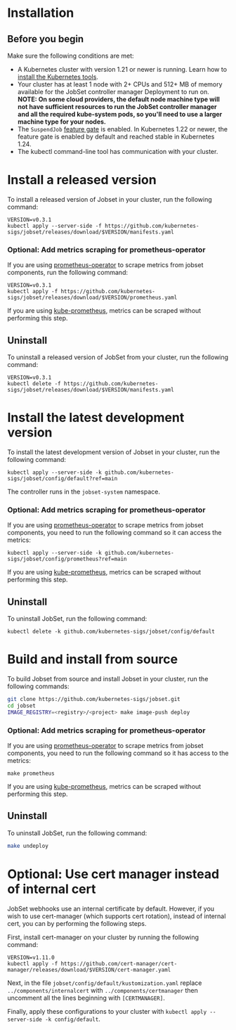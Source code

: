 # Installation

## Before you begin

Make sure the following conditions are met:

- A Kubernetes cluster with version 1.21 or newer is running. Learn how to [install the Kubernetes tools](https://kubernetes.io/docs/tasks/tools/).
- Your cluster has at least 1 node with 2+ CPUs and 512+ MB of memory available for the JobSet controller manager Deployment to run on. **NOTE: On some cloud providers, the default node machine type will not have sufficient resources to run the JobSet controller manager and all the required kube-system pods, so you'll need to use a larger
machine type for your nodes.**
- The `SuspendJob` [feature gate][feature_gate] is enabled. In Kubernetes 1.22 or newer, the feature gate is enabled by default and reached stable in Kubernetes 1.24.
- The kubectl command-line tool has communication with your cluster.

<!-- Uncomment once jobset publishes metrics -->
<!-- JobSet publishes [metrics](/docs/reference/metrics) to monitor its operators. -->
<!-- You can scrape these metrics with Prometheus. -->
<!-- Use [kube-prometheus](https://github.com/prometheus-operator/kube-prometheus) -->
<!-- if you don't have your own monitoring system. -->

<!-- The webhook server in JobSet uses an internal cert management for provisioning certificates. If you want to use -->
<!--   a third-party one, e.g. [cert-manager](https://github.com/cert-manager/cert-manager), follow these steps: -->
<!--   1. Set `internalCertManagement.enable` to `false` in [config file](#install-a-custom-configured-released-version). -->
<!--   2. Comment out the `internalcert` folder in `config/default/kustomization.yaml`. -->
<!--   3. Enable `cert-manager` in `config/default/kustomization.yaml` and uncomment all sections with 'CERTMANAGER'. -->

[feature_gate]: https://kubernetes.io/docs/reference/command-line-tools-reference/feature-gates/


# Install a released version

To install a released version of Jobset in your cluster, run the following command:

```shell
VERSION=v0.3.1
kubectl apply --server-side -f https://github.com/kubernetes-sigs/jobset/releases/download/$VERSION/manifests.yaml
```

### Optional: Add metrics scraping for prometheus-operator

If you are using [prometheus-operator](https://github.com/prometheus-operator/prometheus-operator)
to scrape metrics from jobset components, run the following command:

```shell
VERSION=v0.3.1
kubectl apply -f https://github.com/kubernetes-sigs/jobset/releases/download/$VERSION/prometheus.yaml
```

If you are using [kube-prometheus](https://github.com/prometheus-operator/kube-prometheus), metrics
can be scraped without performing this step.


## Uninstall

To uninstall a released version of JobSet from your cluster, run the following command:

```shell
VERSION=v0.3.1
kubectl delete -f https://github.com/kubernetes-sigs/jobset/releases/download/$VERSION/manifests.yaml
```

<!-- <\!-- Uncomment once we have component config setup -\-> -->
<!-- <\!-- ## Install a custom-configured released version -\-> -->

<!-- <\!-- To install a custom-configured released version of JobSet in your cluster, execute the following steps: -\-> -->

<!-- <\!-- 1. Download the release's `manifests.yaml` file: -\-> -->

<!-- <\!-- ```shell -\-> -->
<!-- <\!-- VERSION=v0.3.1 -\-> -->
<!-- <\!-- wget https://github.com/kubernetes-sigs/jobset/releases/download/$VERSION/manifests.yaml -\-> -->
<!-- <\!-- ``` -\-> -->
<!-- <\!-- 2. With an editor of your preference, open `manifests.yaml`. -\-> -->
<!-- <\!-- 3. In the `jobset-manager-config` ConfigMap manifest, edit the -\-> -->
<!-- <\!-- `controller_manager_config.yaml` data entry. The entry represents -\-> -->
<!-- <\!-- the default JobSet Configuration -\-> -->
<!-- <\!-- struct ([v1alpha2@v0.3.1](https://pkg.go.dev/sigs.k8s.io/jobset@v0.3.1/apis/config/v1alpha2#Configuration)). -\-> -->
<!-- <\!-- The contents of the ConfigMap are similar to the following: -\-> -->


<!-- <\!-- ```yaml -\-> -->
<!-- <\!-- apiVersion: v1 -\-> -->
<!-- <\!-- kind: ConfigMap -\-> -->
<!-- <\!-- metadata: -\-> -->
<!-- <\!--   name: jobset-manager-config -\-> -->
<!-- <\!--   namespace: jobset-system -\-> -->
<!-- <\!-- data: -\-> -->
<!-- <\!--   controller_manager_config.yaml: | -\-> -->
<!-- <\!--     apiVersion: config.jobset.x-k8s.io/v1alpha2 -\-> -->
<!-- <\!--     kind: Configuration -\-> -->
<!-- <\!--     namespace: jobset-system -\-> -->
<!-- <\!--     health: -\-> -->
<!-- <\!--       healthProbeBindAddress: :8081 -\-> -->
<!-- <\!--     metrics: -\-> -->
<!-- <\!--       bindAddress: :8080 -\-> -->
<!-- <\!--     webhook: -\-> -->
<!-- <\!--       port: 9443 -\-> -->
<!-- <\!--     internalCertManagement: -\-> -->
<!-- <\!--       enable: true -\-> -->
<!-- <\!--       webhookServiceName: jobset-webhook-service -\-> -->
<!-- <\!--       webhookSecretName: jobset-webhook-server-cert -\-> -->
<!-- <\!-- ``` -\-> -->

<!-- <\!-- 3. Apply the customized manifests to the cluster: -\-> -->

<!-- <\!-- ```shell -\-> -->
<!-- <\!-- kubectl apply -f manifests.yaml -\-> -->
<!-- <\!-- ``` -\-> -->

# Install the latest development version

To install the latest development version of Jobset in your cluster, run the
following command:

```shell
kubectl apply --server-side -k github.com/kubernetes-sigs/jobset/config/default?ref=main
```

The controller runs in the `jobset-system` namespace.

### Optional: Add metrics scraping for prometheus-operator

If you are using [prometheus-operator](https://github.com/prometheus-operator/prometheus-operator)
to scrape metrics from jobset components, you need to run the following command so it can access
the metrics:

```shell
kubectl apply --server-side -k github.com/kubernetes-sigs/jobset/config/prometheus?ref=main
```
If you are using [kube-prometheus](https://github.com/prometheus-operator/kube-prometheus), metrics
can be scraped without performing this step.

## Uninstall

To uninstall JobSet, run the following command:

```shell
kubectl delete -k github.com/kubernetes-sigs/jobset/config/default
```

# Build and install from source

To build Jobset from source and install Jobset in your cluster, run the following
commands:

```sh
git clone https://github.com/kubernetes-sigs/jobset.git
cd jobset
IMAGE_REGISTRY=<registry>/<project> make image-push deploy
```

### Optional: Add metrics scraping for prometheus-operator

If you are using [prometheus-operator](https://github.com/prometheus-operator/prometheus-operator)
to scrape metrics from jobset components, you need to run the following command so it has access
to the metrics:

```shell
make prometheus
```

If you are using [kube-prometheus](https://github.com/prometheus-operator/kube-prometheus), metrics
can be scraped without performing this step.

## Uninstall

To uninstall JobSet, run the following command:

```sh
make undeploy
```

# Optional: Use cert manager instead of internal cert
JobSet webhooks use an internal certificate by default. However, if you wish to use cert-manager (which
supports cert rotation), instead of internal cert, you can by performing the following steps. 

First, install cert-manager on your cluster by running the following command:

```shell
VERSION=v1.11.0
kubectl apply -f https://github.com/cert-manager/cert-manager/releases/download/$VERSION/cert-manager.yaml
```

Next, in the file ``jobset/config/default/kustomization.yaml`` replace ``../components/internalcert`` with
``../components/certmanager`` then uncomment all the lines beginning with ``[CERTMANAGER]``.

Finally, apply these configurations to your cluster with ``kubectl apply --server-side -k config/default``.